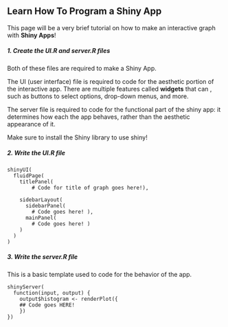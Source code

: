 ## Learn How To Program a Shiny App
This page will be a very brief tutorial on how to make an interactive graph with **Shiny Apps**!


##### 1. Create the UI.R and server.R files
Both of these files are required to make a Shiny App.


The UI (user interface) file is required to code for the aesthetic portion of the interactive app. There are multiple features called **widgets** that can , such as buttons to select options, drop-down menus, and more.


The server file is required to code for the functional part of the shiny app: it determines how each the app behaves, rather than the aesthetic appearance of it.


Make sure to install the Shiny library to use shiny!

##### 2. Write the UI.R file

```
shinyUI(
  fluidPage(
    titlePanel(
        # Code for title of graph goes here!),

    sidebarLayout(
      sidebarPanel(
        # Code goes here! ),
      mainPanel(
        # Code goes here! )
    )
  )
)
```

##### 3. Write the server.R file

This is a basic template used to code for the behavior of the app.

```
shinyServer(
  function(input, output) {
    output$histogram <- renderPlot({
    ## Code goes HERE!  
    })
})
```
